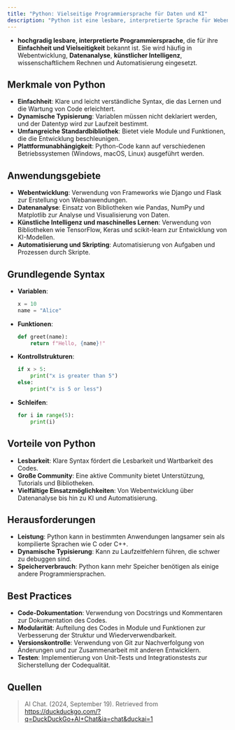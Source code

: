 ```yaml
---
title: "Python: Vielseitige Programmiersprache für Daten und KI"
description: "Python ist eine lesbare, interpretierte Sprache für Webentwicklung, Datenanalyse und KI. Sie bietet dynamische Typisierung und umfangreiche Bibliotheken. Herausforderungen sind Leistung, Vorteile Einfachheit und Community."
---
```


- **hochgradig lesbare, interpretierte Programmiersprache**, die für ihre **Einfachheit und Vielseitigkeit** bekannt ist. Sie wird häufig in Webentwicklung, **Datenanalyse**, **künstlicher Intelligenz**, wissenschaftlichem Rechnen und Automatisierung eingesetzt.

## Merkmale von Python
- **Einfachheit**: Klare und leicht verständliche Syntax, die das Lernen und die Wartung von Code erleichtert.
- **Dynamische Typisierung**: Variablen müssen nicht deklariert werden, und der Datentyp wird zur Laufzeit bestimmt.
- **Umfangreiche Standardbibliothek**: Bietet viele Module und Funktionen, die die Entwicklung beschleunigen.
- **Plattformunabhängigkeit**: Python-Code kann auf verschiedenen Betriebssystemen (Windows, macOS, Linux) ausgeführt werden.

## Anwendungsgebiete
- **Webentwicklung**: Verwendung von Frameworks wie Django und Flask zur Erstellung von Webanwendungen.
- **Datenanalyse**: Einsatz von Bibliotheken wie Pandas, NumPy und Matplotlib zur Analyse und Visualisierung von Daten.
- **Künstliche Intelligenz und maschinelles Lernen**: Verwendung von Bibliotheken wie TensorFlow, Keras und scikit-learn zur Entwicklung von KI-Modellen.
- **Automatisierung und Skripting**: Automatisierung von Aufgaben und Prozessen durch Skripte.

## Grundlegende Syntax
- **Variablen**: 
  ```python
  x = 10
  name = "Alice"
  ```
- **Funktionen**:
  ```python
  def greet(name):
      return f"Hello, {name}!"
  ```
- **Kontrollstrukturen**:
  ```python
  if x > 5:
      print("x is greater than 5")
  else:
      print("x is 5 or less")
  ```
- **Schleifen**:
  ```python
  for i in range(5):
      print(i)
  ```

## Vorteile von Python
- **Lesbarkeit**: Klare Syntax fördert die Lesbarkeit und Wartbarkeit des Codes.
- **Große Community**: Eine aktive Community bietet Unterstützung, Tutorials und Bibliotheken.
- **Vielfältige Einsatzmöglichkeiten**: Von Webentwicklung über Datenanalyse bis hin zu KI und Automatisierung.

## Herausforderungen
- **Leistung**: Python kann in bestimmten Anwendungen langsamer sein als kompilierte Sprachen wie C oder C++.
- **Dynamische Typisierung**: Kann zu Laufzeitfehlern führen, die schwer zu debuggen sind.
- **Speicherverbrauch**: Python kann mehr Speicher benötigen als einige andere Programmiersprachen.

## Best Practices
- **Code-Dokumentation**: Verwendung von Docstrings und Kommentaren zur Dokumentation des Codes.
- **Modularität**: Aufteilung des Codes in Module und Funktionen zur Verbesserung der Struktur und Wiederverwendbarkeit.
- **Versionskontrolle**: Verwendung von Git zur Nachverfolgung von Änderungen und zur Zusammenarbeit mit anderen Entwicklern.
- **Testen**: Implementierung von Unit-Tests und Integrationstests zur Sicherstellung der Codequalität.

## Quellen

> AI Chat. (2024, September 19). Retrieved from https://duckduckgo.com/?q=DuckDuckGo+AI+Chat&ia=chat&duckai=1